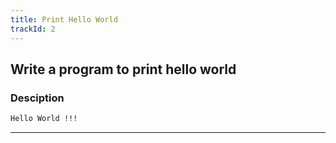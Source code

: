```yaml
---
title: Print Hello World
trackId: 2
---
```


## Write a program to print hello world

### Desciption

```txt
Hello World !!!
```

---
